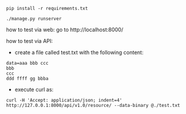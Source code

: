 `pip install -r requirements.txt`

`./manage.py runserver`

how to test via web: go to http://localhost:8000/

how to test via API: 

* create a file called test.txt with the following content:

```
data=aaa bbb ccc
bbb
ccc
ddd ffff gg bbba
```

* execute curl as:

`curl -H 'Accept: application/json; indent=4' http://127.0.0.1:8000/api/v1.0/resource/ --data-binary @./test.txt`

